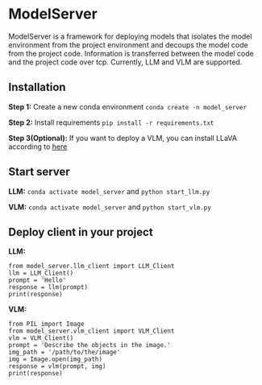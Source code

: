 # ModelServer

ModelServer is a framework for deploying models that isolates the model environment from the project environment and decoups the model code from the project code. Information is transferred between the model code and the project code over tcp. Currently, LLM and VLM are supported.

## Installation

**Step 1:** Create a new conda environment ``conda create -n model_server``

**Step 2:** Install requirements ``pip install -r requirements.txt``

**Step 3(Optional):** If you want to deploy a VLM, you can install LLaVA according to [here](https://github.com/haotian-liu/LLaVA) 

## Start server

**LLM:** ``conda activate model_server`` and ``python start_llm.py``

**VLM:** ``conda activate model_server`` and ``python start_vlm.py``

## Deploy client in your project

**LLM:** 

```
from model_server.llm_client import LLM_Client
llm = LLM_Client()
prompt = 'Hello'
response = llm(prompt)
print(response)
```

**VLM:** 

```
from PIL import Image
from model_server.vlm_client import VLM_Client
vlm = VLM_Client()
prompt = 'Describe the objects in the image.'
img_path = '/path/to/the/image'
img = Image.open(img_path)
response = vlm(prompt, img)
print(response)
```
